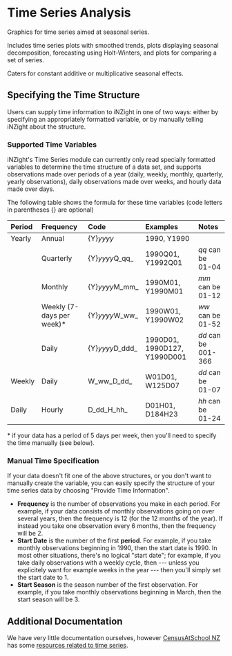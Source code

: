 # Time Series Analysis

Graphics for time series aimed at seasonal series.

Includes time series plots with smoothed trends, plots displaying seasonal decomposition, forecasting using Holt-Winters, and plots for comparing a set of series.

Caters for constant additive or multiplicative seasonal effects.

## Specifying the Time Structure

Users can supply time information to iNZight in one of two ways:
either by specifying an appropriately formatted variable,
or by manually telling iNZight about the structure.


### Supported Time Variables

iNZight's Time Series module can currently only read specially formatted variables to determine the time structure of a data set, and supports observations made over periods of a year (daily, weekly, monthly, quarterly, yearly observations), daily observations made over weeks, and hourly data made over days.

The following table shows the formula for these time variables (code letters in parentheses {} are optional)

| Period  | Frequency          | Code         | Examples                   | Notes       |
|:--------|:-------------------|:-------------|:---------------------------|:------------|
| Yearly  | Annual             | {Y}_yyyy_      | 1990, Y1990                |  |
|   | Quarterly          | {Y}_yyyy_<span></span>Q_qq_   | 1990Q01, Y1992Q01          | _qq_ can be 01-04 |
|   | Monthly            | {Y}_yyyy_<span></span>M_mm_   | 1990M01, Y1990M01          | _mm_ can be 01-12 |
|   | Weekly (7-days per week)* | {Y}_yyyy_<span></span>W_ww_   | 1990W01, Y1990W02          | _ww_ can be 01-52 |
|   | Daily              | {Y}_yyyy_<span></span>D_ddd_   | 1990D01, 1990D127, Y1990D001 | _dd_ can be 001-366 |
| Weekly  | Daily              | W_ww_<span></span>D_dd_ | W01D01, W125D07 | _dd_ can be 01-07 |
| Daily   | Hourly             | D_dd_<span></span>H_hh_ | D01H01, D184H23 | _hh_ can be 01-24 |

\* if your data has a period of 5 days per week, then you'll need to specify the time manually (see below).


### Manual Time Specification

If your data doesn't fit one of the above structures, or you don't want to manually create the variable,
you can easily specify the structure of your time series data by choosing "Provide Time Information".

* __Frequency__ is the number of observations you make in each period. For example, if your data consists of monthly observations going on over several years, then the frequency is 12 (for the 12 months of the year). If instead you take one observation every 6 months, then the frequency will be 2.
* __Start Date__ is the number of the first __period__. For example, if you take monthly observations beginning in 1990, then the start date is 1990. In most other situations, there's no logical "start date"; for example, if you take daily observations with a weekly cycle, then --- unless you explicitely want for example weeks in the year --- then you'll simply set the start date to 1.
* __Start Season__ is the season number of the first observation. For example, if you take monthly observations beginning in March, then the start season will be 3.



## Additional Documentation

We have very little documentation ourselves, however
<a href="http://www.censusatschool.org.nz/" target="_blank">CensusAtSchool NZ</a>
has some
<a href="http://new.censusatschool.org.nz/resources/?nzc_level=-1&keyword=47&event=-1&auth=-1&year_added=-1&search=1" target="_blank">resources related to time series</a>.

